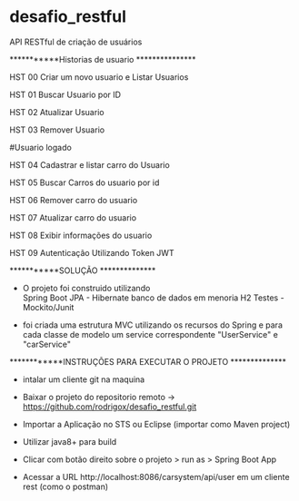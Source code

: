 # desafio_restful
 API RESTful de criação de usuários

 


***********Historias de usuario ***************

HST 00 Criar um novo usuario e Listar Usuarios 

HST 01 Buscar Usuario por ID 

HST 02 Atualizar Usuario
 
HST 03 Remover Usuario 


#Usuario logado 

HST 04 Cadastrar e listar carro do Usuario

HST 05 Buscar Carros do usuario por id 

HST 06 Remover carro do usuario 

HST 07 Atualizar carro do usuario 

HST  08 Exibir informações do usuario  

HST 09 Autenticação Utilizando Token JWT 




***********SOLUÇÃO **************

* O projeto foi construido utilizando  
 Spring Boot 
 JPA - Hibernate
 banco de dados em menoria H2
 Testes -  Mockito/Junit
 
* foi criada uma estrutura MVC utilizando os recursos do Spring e para cada classe de modelo um service correspondente  "UserService" e "carService"


 
************INSTRUÇÕES  PARA EXECUTAR O PROJETO  **************


* intalar um cliente git na maquina 

* Baixar o projeto do repositorio remoto  ->   https://github.com/rodrigox/desafio_restful.git

* Importar a Aplicação no STS ou Eclipse (importar como Maven project) 

* Utilizar java8+ para build

* Clicar com botão direito sobre o projeto > run as > Spring Boot App

* Acessar a URL http://localhost:8086/carsystem/api/user em um cliente rest (como o postman)



